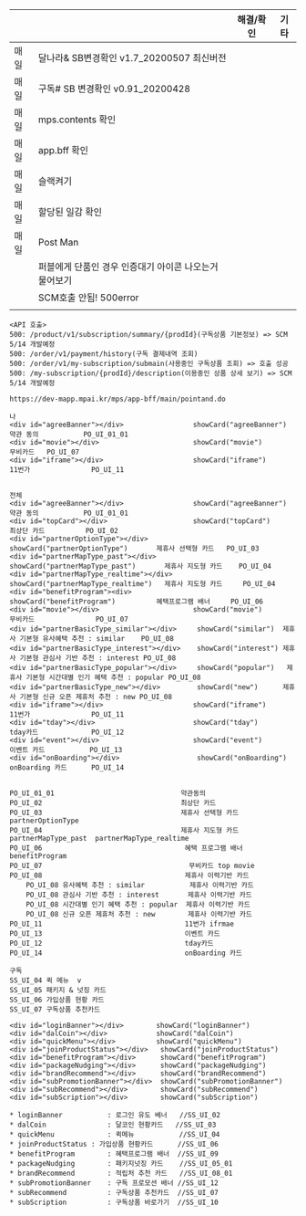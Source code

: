 |      |                                                        | 해결/확인 | 기타 |
| ---- | ------------------------------------------------------ | --------- | ---- |
| 매일 | 달나라& SB변경확인 v1.7_20200507 최신버전              |           |      |
| 매일 | 구독# SB 변경확인  v0.91_20200428                      |           |      |
| 매일 | mps.contents 확인                                      |           |      |
| 매일 | app.bff 확인                                           |           |      |
| 매일 | 슬랙켜기                                               |           |      |
| 매일 | 할당된 일감 확인                                       |           |      |
| 매일 | Post Man                                               |           |      |
|      | 퍼블에게 단품인 경우 인증대기 아이콘 나오는거 물어보기 |           |      |
|      | SCM호출 안됨!  500error                                |           |      |
|      |                                                        |           |      |

```
<API 호출>
500: /product/v1/subscription/summary/{prodId}(구독상품 기본정보) => SCM 5/14 개발예정
500: /order/v1/payment/history(구독 결제내역 조회)
500: /order/v1/my-subscription/submain(사용중인 구독상품 조회) => 호출 성공
500: /my-subscription/{prodId}/description(이용중인 상품 상세 보기) => SCM 5/14 개발예정

```

```
https://dev-mapp.mpai.kr/mps/app-bff/main/pointand.do

나
<div id="agreeBanner"></div>  				 showCard("agreeBanner")  			 약관 동의           PO_UI_01_01
<div id="movie"></div>  				     showCard("movie")   				 무비카드   PO_UI_07
<div id="iframe"></div>  					 showCard("iframe")					 11번가  				PO_UI_11


전체
<div id="agreeBanner"></div>  				 showCard("agreeBanner")  			 약관 동의           PO_UI_01_01
<div id="topCard"></div> 					 showCard("topCard")          		 최상단 카드          PO_UI_02
<div id="partnerOptionType"></div> 	  	 	   showCard("partnerOptionType")       제휴사 선택형 카드   PO_UI_03
<div id="partnerMapType_past"></div>		  showCard("partnerMapType_past")		제휴사 지도형 카드	  PO_UI_04
<div id="partnerMapType_realtime"></div>       showCard("partnerMapType_realtime")	 제휴사 지도형 카드     PO_UI_04
<div id="benefitProgram"><div>      	 	  showCard("benefitProgram")		  혜택프로그램 배너     PO_UI_06
<div id="movie"></div>  				     showCard("movie")   				 무비카드   			PO_UI_07
<div id="partnerBasicType_similar"></div>	  showCard("similar")  제휴사 기본형 유사혜택 추천 : similar  	PO_UI_08
<div id="partnerBasicType_interest"></div>	  showCard("interest") 제휴사 기본형 관심사 기반 추천 : interest PO_UI_08
<div id="partnerBasicType_popular"></div> 	  showCard("popular") 	제휴사 기본형 시간대별 인기 혜택 추천 : popular PO_UI_08
<div id="partnerBasicType_new"></div> 		  showCard("new")      제휴사 기본형 신규 오픈 제휴처 추천 : new PO_UI_08
<div id="iframe"></div>  					 showCard("iframe")					 11번가  				PO_UI_11
<div id="tday"></div> 						 showCard("tday")				     tday카드  			PO_UI_12
<div id="event"></div> 						 showCard("event")					 이벤트 카드  		  PO_UI_13
<div id="onBoarding"></div>  				  showCard("onBoarding")			   onBoarding 카드	  PO_UI_14


PO_UI_01_01 						      약관동의 
PO_UI_02							      최상단 카드 
PO_UI_03 								  제휴사 선택형 카드   partnerOptionType
PO_UI_04 								  제휴사 지도형 카드  partnerMapType_past  partnerMapType_realtime
PO_UI_06								   혜택 프로그램 배너	benefitProgram
PO_UI_07 							        무비카드 top movie 
PO_UI_08 								   제휴사 이력기반 카드 
	PO_UI_08 유사혜택 추천 : similar 		     제휴사 이력기반 카드 
	PO_UI_08 관심사 기반 추천 : interest	    제휴사 이력기반 카드 
	PO_UI_08 시간대별 인기 혜택 추천 : popular  제휴사 이력기반 카드 
	PO_UI_08 신규 오픈 제휴처 추천 : new        제휴사 이력기반 카드 
PO_UI_11								   11번가 ifrmae 
PO_UI_13								   이벤트 카드
PO_UI_12								   tday카드 
PO_UI_14 								   onBoarding 카드 
```

```
구독
SS_UI_04 퀵 메뉴  v
SS_UI_05 패키지 & 넛징 카드
SS_UI_06 가입상품 현황 카드 
SS_UI_07 구독상품 추천카드
```

```
<div id="loginBanner"></div>  		showCard("loginBanner")
<div id="dalCoin"></div>  			showCard("dalCoin")
<div id="quickMenu"></div>  		showCard("quickMenu")
<div id="joinProductStatus"></div>   showCard("joinProductStatus")
<div id="benefitProgram"></div>  	 showCard("benefitProgram")
<div id="packageNudging"></div>  	 showCard("packageNudging")
<div id="brandRecommend"></div>  	 showCard("brandRecommend")
<div id="subPromotionBanner"></div>  showCard("subPromotionBanner")
<div id="subRecommend"></div>  		 showCard("subRecommend")
<div id="subScription"></div>  		 showCard("subScription")

* loginBanner			: 로그인 유도 베너   //SS_UI_02
* dalCoin 				: 달코인 현황카드   //SS_UI_03
* quickMenu 			: 퀵메뉴 		    //SS_UI_04
* joinProductStatus	: 가입상품 현황카드		 //SS_UI_06
* benefitProgram		: 혜택프로그램 배너  //SS_UI_09
* packageNudging		: 패키지넛징 카드    //SS_UI_05_01
* brandRecommend		: 적립처 추천 카드   //SS_UI_08_01
* subPromotionBanner	: 구독 프로모션 배너 //SS_UI_12
* subRecommend			: 구독상품 추천카드  //SS_UI_07
* subScription			: 구독상품 바로가기  //SS_UI_10

```







